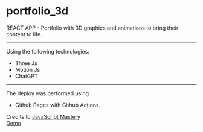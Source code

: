 # portfolio_3d

REACT APP - Portfolio with 3D graphics and animations to bring their content to life.

---

Using the following technologies:

- Three Js
- Motion Js
- ChatGPT

---

The deploy was performed using

- Github Pages with Github Actions.

Credits to [JavaScript Mastery](https://youtu.be/0fYi8SGA20k 'JavaScript Mastery') \
[Demo](https://michaelspinedat.github.io/portfolio_3d/ 'Demo')
